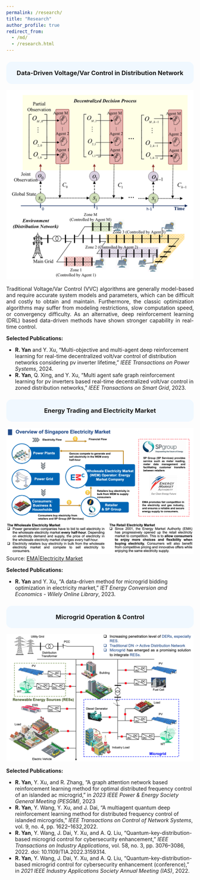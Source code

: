 ```yaml
---
permalink: /research/
title: "Research"
author_profile: true
redirect_from: 
  - /md/
  - /research.html
---
```

<h3 style="background-color:#f0f8ff; padding:20px; border-radius:15px; text-align:center;">
  Data-Driven Voltage/Var Control in Distribution Network
</h3>

![VVC](./VVC.png)
<p align="justify">
Traditional Voltage/Var Control (VVC) algorithms are generally model-based and require accurate system models and parameters, which can be difficult and costly to obtain and maintain. Furthermore, the classic optimization algorithms may suffer from modeling restrictions, slow computation speed, or convergency difficulty. As an alternative, deep reinforcement learning (DRL) based data-driven methods have shown stronger capability in real-time control.
</p>

**Selected Publications:**
* **R. Yan** and Y. Xu, “Multi-objective and multi-agent deep reinforcement learning for real-time decentralized volt/var
control of distribution networks considering pv inverter lifetime,” *IEEE Transactions on Power Systems*, 2024.
* **R. Yan**, Q. Xing, and Y. Xu, “Multi agent safe graph reinforcement learning for pv inverters based real-time
decentralized volt/var control in zoned distribution networks,” *IEEE Transactions on Smart Grid*, 2023.

<h3 style="background-color:#f0f8ff; padding:20px; border-radius:15px; text-align:center;">
  Energy Trading and Electricity Market
</h3>

![Market](./Market.png)
Source: [EMA|Electricity Market](https://www.ema.gov.sg/our-energy-story/energy-market-landscape/electricity)

**Selected Publications:**
* **R. Yan** and Y. Xu, “A data-driven method for microgrid bidding optimization in electricity market,” *IET Energy
Conversion and Economics - Wilely Online Library*, 2023.

<h3 style="background-color:#f0f8ff; padding:20px; border-radius:15px; text-align:center;">
  Microgrid Operation & Control
</h3>

![MG](./MG.png)

**Selected Publications:**
* **R. Yan**, Y. Xu, and R. Zhang, “A graph attention network based reinforcement learning method for optimal distributed
frequency control of an islanded ac microgrid,” in *2023 IEEE Power & Energy Society General Meeting (PESGM)*, 2023
* **R. Yan**, Y. Wang, Y. Xu, and J. Dai, “A multiagent quantum deep reinforcement learning method for distributed
frequency control of islanded microgrids,” *IEEE Transactions on Control of Network Systems*, vol. 9, no. 4, pp. 1622–1632,2022.
* **R. Yan**, Y. Wang, J. Dai, Y. Xu, and A. Q. Liu, “Quantum-key-distribution-based microgrid control for cybersecurity
enhancement,” *IEEE Transactions on Industry Applications*, vol. 58, no. 3, pp. 3076–3086, 2022. doi:
10.1109/TIA.2022.3159314.
* **R. Yan**, Y. Wang, J. Dai, Y. Xu, and A. Q. Liu, “Quantum-key-distribution-based microgrid control for cybersecurity
enhancement (conference),” in *2021 IEEE Industry Applications Society Annual Meeting (IAS)*, 2022.



